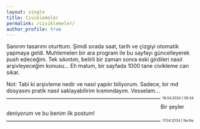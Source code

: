 ```yaml
---
layout: single
title: Civiklemeler
permalink: /civiklemeler/
author_profile: true
---
```


Sanırım tasarımı oturttum. Şimdi sırada saat, tarih ve çizgiyi otomatik yapmaya geldi. Muhtemelen bir ara program ile bu sayfayı güncelleyerek push edeceğim. Tek sıkıntım, belirli bir zaman sonra eski girdileri nasıl arşivleyeceğim konusu... Eh malum, bir sayfada 1000 tane civikleme can sıkar.

Not: Tabi ki arşivleme nedir ve nasıl yapılır biliyorum. Sadece, bir md dosyasını pratik nasıl saklayabilirim kısmındayım. Vesselam...
<hr style="display: inline-block; height: 1px; border: 0;border-top: 1px solid #ccc;float: left; width: 80%; line-height: 2em; margin: -0.2em 0em 1em 0em;">
<div style="display: inline-block;width:19%;float:left;text-align:left;font-size:0.65em;margin: -1em 0em 1em 1%;">18.04.2024 | 08:34</div>

Bir şeyler deniyorum ve bu benim ilk postum!
<hr style="display: inline-block; height: 1px; border: 0;border-top: 1px solid #ccc;float: left; width: 80%; line-height: 2em; margin: -0.2em 0em 1em 0em;">
<div style="display: inline-block;width:19%;float:left;text-align:left;font-size:0.65em;margin: -1em 0em 1em 1%;">17.04.2024 | Na:Na</div>
